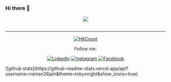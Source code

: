 ### Hi there 👋
<div align="center">
  <img src="https://media.giphy.com/media/SFplgBK3s6WdZZccbt/giphy.gif">
  </div><br><hr>

<!--
**naman26jain/naman26jain** is a ✨ _special_ ✨ repository because its `README.md` (this file) appears on your GitHub profile.

Here are some ideas to get you started:

- 🔭 I’m currently working on ...
- 🌱 I’m currently learning ...
- 👯 I’m looking to collaborate on ...
- 🤔 I’m looking for help with ...
- 💬 Ask me about ...
- 📫 How to reach me: ...
- 😄 Pronouns: ...
- ⚡ Fun fact: ...
-->
<div align="center">

[![HitCount](http://hits.dwyl.com/naman26jain/naman26jain.svg)](http://hits.dwyl.com/naman26jain/naman26jain)

<i>Follow me:</i><br>

[<img src="https://img.shields.io/badge/LinkedIn-%230077B5.svg?&style=flat-square&logo=linkedin&logoColor=white" alt="LinkedIn">](https://www.linkedin.com/in/naman-jain-5083641a6/)
[<img src="https://img.shields.io/badge/Instagram-%23E4405F.svg?&style=flat-square&logo=instagram&logoColor=white" alt="Instagram">](https://www.instagram.com/___namanjain____/)
[<img src="https://img.shields.io/badge/Facebook-%231877F2.svg?&style=flat-square&logo=facebook&logoColor=white" alt="Facebook">](https://www.facebook.com/naman.rbk/)

</div>
<!--<img align="center" src="https://github-readme-stats.vercel.app/api/<top-langs>/?username=<naman26jain>&theme=<THEME_NAME>" />-->
![github stats](https://github-readme-stats.vercel.app/api?username=naman26jain&theme=tokyonight&show_icons=true)
